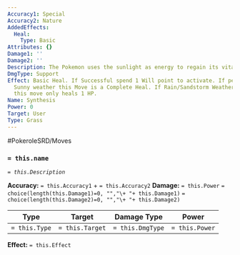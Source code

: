 ```yaml
---
Accuracy1: Special
Accuracy2: Nature
AddedEffects:
  Heal:
    Type: Basic
Attributes: {}
Damage1: ''
Damage2: ''
Description: The Pokemon uses the sunlight as energy to regain its vitality.
DmgType: Support
Effect: Basic Heal. If Successful spend 1 Will point to activate. If performed under
  Sunny weather this Move is a Complete Heal. If Rain/Sandstorm Weather is in effect
  this move only heals 1 HP.
Name: Synthesis
Power: 0
Target: User
Type: Grass
---
```


#PokeroleSRD/Moves

### `= this.name` 
*`= this.Description`*

**Accuracy:** `= this.Accuracy1` + `= this.Accuracy2`
**Damage:** `= this.Power` `= choice(length(this.Damage1)=0, "","\+ "+ this.Damage1)` `= choice(length(this.Damage2)=0, "","\+ "+ this.Damage2)`

| Type          | Target          | Damage Type          | Power          |
| ------------- | --------------- | ---------------- | -------------- |
| `= this.Type` | `= this.Target` | `= this.DmgType` | `= this.Power` | 

**Effect:** `= this.Effect`